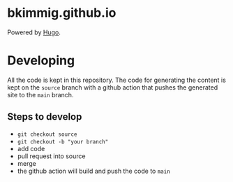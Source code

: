 # bkimmig.github.io

Powered by [Hugo](https://github.com/gohugoio/hugo).

# Developing

All the code is kept in this repository. The code for generating the content is
kept on the `source` branch with a github action that pushes the generated site
to the `main` branch.

## Steps to develop

- `git checkout source`
- `git checkout -b "your branch"`
- add code
- pull request into source
- merge
- the github action will build and push the code to `main`
